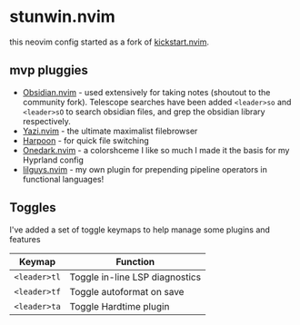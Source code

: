 # stunwin.nvim

this neovim config started as a fork of [kickstart.nvim](https://github.com/nvim-lua/kickstart.nvim).

## mvp pluggies

- [Obsidian.nvim](https://github.com/obsidian-nvim/obsidian.nvim) - used extensively for taking notes (shoutout to the community fork). Telescope searches have been added `<leader>so` and `<leader>sO` to search obsidian files, and grep the obsidian library respectively.
- [Yazi.nvim](https://github.com/mikavilpas/yazi.nvim) - the ultimate maximalist filebrowser
- [Harpoon](https://github.com/ThePrimeagen/harpoon/tree/harpoon2) - for quick file switching
- [Onedark.nvim](https://github.com/navarasu/onedark.nvim) - a colorshceme I like so much I made it the basis for my Hyprland config
- [lilguys.nvim](https://github.com/stunwin/lilguys.nvim) - my own plugin for prepending pipeline operators in functional languages!

## Toggles

I've added a set of toggle keymaps to help manage some plugins and features

| Keymap | Function|
|---|---|
|`<leader>tl`|Toggle in-line LSP diagnostics|
|`<leader>tf`|Toggle autoformat on save|
|`<leader>ta`|Toggle Hardtime plugin|
